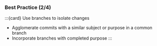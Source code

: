 ### Best Practice (2/4)

:::{card} Use branches to isolate changes
- Agglomerate commits with a similar subject or purpose in a common branch
- Incorporate branches with completed purpose
:::
